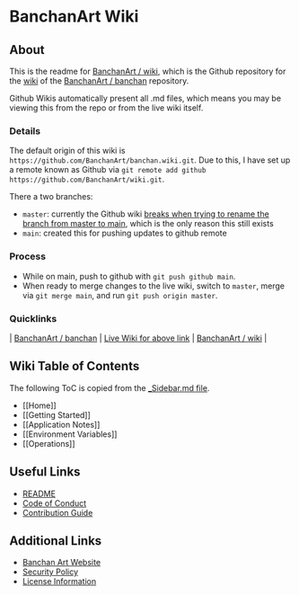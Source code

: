 # BanchanArt Wiki

## About
This is the readme for [BanchanArt / wiki](https://github.com/BanchanArt/wiki), which is the Github repository for the [wiki](https://github.com/BanchanArt/banchan/wiki)
 of the [BanchanArt / banchan](https://github.com/BanchanArt/banchan) repository.

Github Wikis automatically present all .md files, which means you may be viewing this from the repo or from the live wiki itself.

### Details
The default origin of this wiki is `https://github.com/BanchanArt/banchan.wiki.git`. 
Due to this, I have set up a remote known as Github via `git remote add github https://github.com/BanchanArt/wiki.git`.

There a two branches:
- `master`: currently the Github wiki [breaks when trying to rename the branch from master to main](https://github.com/orgs/community/discussions/48537), which is the only reason this still exists
- `main`: created this for pushing updates to github remote

### Process
- While on main, push to github with `git push github main`.
- When ready to merge changes to the live wiki, switch to `master`, merge via `git merge main`, and run `git push origin master`.


### Quicklinks
| [BanchanArt / banchan](https://github.com/BanchanArt/banchan) |
[Live Wiki for above link](https://github.com/BanchanArt/banchan/wiki) |
 [BanchanArt / wiki](https://github.com/BanchanArt/wiki) |

## Wiki Table of Contents
The following ToC is copied from the [_Sidebar.md file](_Sidebar.md).

-   \[[Home]]
-   \[[Getting Started]]
-   \[[Application Notes]]
-   \[[Environment Variables]]
-   \[[Operations]]

## Useful Links

-   [README](/BanchanArt/banchan/blob/main/README.md)
-   [Code of Conduct](/BanchanArt/banchan/blob/main/CODE_OF_CONDUCT.md)
-   [Contribution Guide](/BanchanArt/banchan/blob/main/CONTRIBUTING.md)

## Additional Links

-   [Banchan Art Website](https://banchan.art)
-   [Security Policy](/BanchanArt/banchan/blob/main/SECURITY.md)
-   [License Information](/BanchanArt/banchan/blob/main/LICENSE.md)

